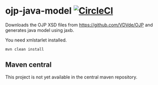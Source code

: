 # ojp-java-model [![CircleCI](https://circleci.com/gh/bliksemlabs/ojp-java-model/tree/master.svg?style=svg)](https://circleci.com/gh/bliksemlabs/ojp-java-model/tree/master)

Downloads the OJP XSD files from https://github.com/VDVde/OJP and generates java model using jaxb.

You need xmlstarlet installed.

```mvn clean install```


## Maven central
This project is not yet available in the central maven repository.
